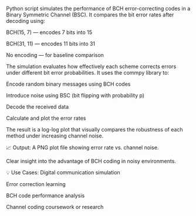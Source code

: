 Python script simulates the performance of BCH error-correcting codes in a Binary Symmetric Channel (BSC). It compares the bit error rates after decoding using:

BCH(15, 7) — encodes 7 bits into 15

BCH(31, 11) — encodes 11 bits into 31

No encoding — for baseline comparison

The simulation evaluates how effectively each scheme corrects errors under different bit error probabilities. It uses the commpy library to:

Encode random binary messages using BCH codes

Introduce noise using BSC (bit flipping with probability p)

Decode the received data

Calculate and plot the error rates

The result is a log-log plot that visually compares the robustness of each method under increasing channel noise.

📈 Output:
A PNG plot file showing error rate vs. channel noise.

Clear insight into the advantage of BCH coding in noisy environments.

💡 Use Cases:
Digital communication simulation

Error correction learning

BCH code performance analysis

Channel coding coursework or research
